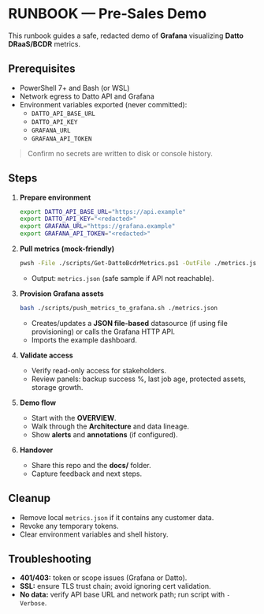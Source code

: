 # RUNBOOK — Pre‑Sales Demo

This runbook guides a safe, redacted demo of **Grafana** visualizing **Datto DRaaS/BCDR** metrics.

## Prerequisites

- PowerShell 7+ and Bash (or WSL)
- Network egress to Datto API and Grafana
- Environment variables exported (never committed):
  - `DATTO_API_BASE_URL`
  - `DATTO_API_KEY`
  - `GRAFANA_URL`
  - `GRAFANA_API_TOKEN`

> Confirm no secrets are written to disk or console history.

## Steps

1. **Prepare environment**
   ```bash
   export DATTO_API_BASE_URL="https://api.example"
   export DATTO_API_KEY="<redacted>"
   export GRAFANA_URL="https://grafana.example"
   export GRAFANA_API_TOKEN="<redacted>"
   ```

2. **Pull metrics (mock-friendly)**
   ```bash
   pwsh -File ./scripts/Get-DattoBcdrMetrics.ps1 -OutFile ./metrics.json
   ```
   - Output: `metrics.json` (safe sample if API not reachable).

3. **Provision Grafana assets**
   ```bash
   bash ./scripts/push_metrics_to_grafana.sh ./metrics.json
   ```
   - Creates/updates a **JSON file-based** datasource (if using file provisioning) or calls the Grafana HTTP API.
   - Imports the example dashboard.

4. **Validate access**
   - Verify read-only access for stakeholders.
   - Review panels: backup success %, last job age, protected assets, storage growth.

5. **Demo flow**
   - Start with the **OVERVIEW**.
   - Walk through the **Architecture** and data lineage.
   - Show **alerts** and **annotations** (if configured).

6. **Handover**
   - Share this repo and the **docs/** folder.
   - Capture feedback and next steps.

## Cleanup

- Remove local `metrics.json` if it contains any customer data.
- Revoke any temporary tokens.
- Clear environment variables and shell history.

## Troubleshooting

- **401/403:** token or scope issues (Grafana or Datto).
- **SSL:** ensure TLS trust chain; avoid ignoring cert validation.
- **No data:** verify API base URL and network path; run script with `-Verbose`.
